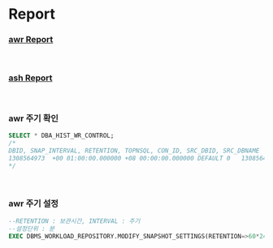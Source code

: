 Report
===

### [awr Report](./awr.md)

<br>

### [ash Report](./ash.md)

<br>

### awr 주기 확인
```sql
SELECT * DBA_HIST_WR_CONTROL;
/*
DBID, SNAP_INTERVAL, RETENTION, TOPNSQL, CON_ID, SRC_DBID, SRC_DBNAME
1308564973	+00 01:00:00.000000	+08 00:00:00.000000	DEFAULT	0	1308564973	SID_NAME
*/
```

<br>

### awr 주기 설정
```sql
--RETENTION : 보관시간, INTERVAL : 주기
--설정단위 : 분
EXEC DBMS_WORKLOAD_REPOSITORY.MODIFY_SNAPSHOT_SETTINGS(RETENTION=>60*24*14,INTERVAL=>15);
```

<br>
